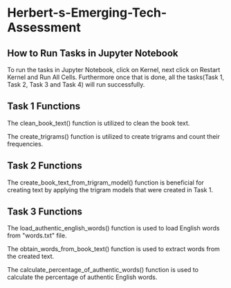 # Herbert-s-Emerging-Tech-Assessment

## How to Run Tasks in Jupyter Notebook

To run the tasks in Jupyter Notebook, click on Kernel, next click on Restart Kernel and Run All Cells. Furthermore once that is done, all the tasks(Task 1, Task 2, Task 3 and Task 4) will run successfully.


## Task 1 Functions

The clean_book_text() function is utilized to clean the book text.

The create_trigrams() function is utilized to create trigrams and count their frequencies.

## Task 2 Functions

The create_book_text_from_trigram_model() function is beneficial for creating text by applying the trigram models that were created in Task 1.

## Task 3 Functions

The load_authentic_english_words() function is used to load English words from "words.txt" file.

The obtain_words_from_book_text() function is used to extract words from the created text.

The calculate_percentage_of_authentic_words() function is used to calculate the percentage of authentic English words.





 











